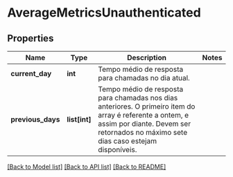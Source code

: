 # AverageMetricsUnauthenticated

## Properties
Name | Type | Description | Notes
------------ | ------------- | ------------- | -------------
**current_day** | **int** | Tempo médio de resposta para chamadas no dia atual. | 
**previous_days** | **list[int]** | Tempo médio de resposta para chamadas nos dias anteriores. O primeiro item do array é referente a ontem, e assim por diante. Devem ser retornados no máximo sete dias caso estejam disponíveis. | 

[[Back to Model list]](../README.md#documentation-for-models) [[Back to API list]](../README.md#documentation-for-api-endpoints) [[Back to README]](../README.md)

